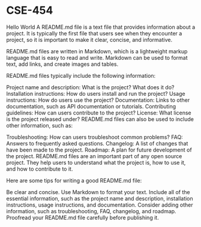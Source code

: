 # CSE-454
Hello World
A README.md file is a text file that provides information about a project. It is typically the first file that users see when they encounter a project, so it is important to make it clear, concise, and informative.

README.md files are written in Markdown, which is a lightweight markup language that is easy to read and write. Markdown can be used to format text, add links, and create images and tables.

README.md files typically include the following information:

Project name and description: What is the project? What does it do?
Installation instructions: How do users install and run the project?
Usage instructions: How do users use the project?
Documentation: Links to other documentation, such as API documentation or tutorials.
Contributing guidelines: How can users contribute to the project?
License: What license is the project released under?
README.md files can also be used to include other information, such as:

Troubleshooting: How can users troubleshoot common problems?
FAQ: Answers to frequently asked questions.
Changelog: A list of changes that have been made to the project.
Roadmap: A plan for future development of the project.
README.md files are an important part of any open source project. They help users to understand what the project is, how to use it, and how to contribute to it.

Here are some tips for writing a good README.md file:

Be clear and concise.
Use Markdown to format your text.
Include all of the essential information, such as the project name and description, installation instructions, usage instructions, and documentation.
Consider adding other information, such as troubleshooting, FAQ, changelog, and roadmap.
Proofread your README.md file carefully before publishing it.
